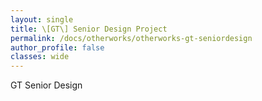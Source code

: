 ```yaml
---
layout: single
title: \[GT\] Senior Design Project
permalink: /docs/otherworks/otherworks-gt-seniordesign
author_profile: false
classes: wide
---
```


GT Senior Design

